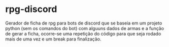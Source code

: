 # rpg-discord
Gerador de ficha de rpg para bots de discord que se baseia em um projeto python (sem os comandos do bot) com alguuns dados de armas e a função de gerar a ficha, ocorre-se uma repetição do código para que seja rodado mais de uma vez e um break para finalização.
